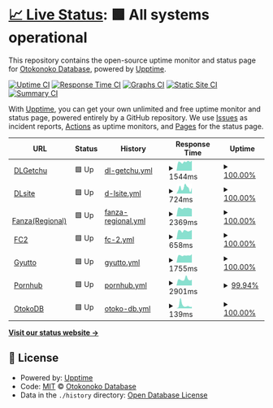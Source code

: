 # [📈 Live Status](https://OtokoDB.github.io/upptime): <!--live status--> **🟩 All systems operational**

This repository contains the open-source uptime monitor and status page for [Otokonoko Database](https://otoko.eu.org), powered by [Upptime](https://github.com/upptime/upptime).

[![Uptime CI](https://github.com/OtokoDB/upptime/workflows/Uptime%20CI/badge.svg)](https://github.com/OtokoDB/upptime/actions?query=workflow%3A%22Uptime+CI%22)
[![Response Time CI](https://github.com/OtokoDB/upptime/workflows/Response%20Time%20CI/badge.svg)](https://github.com/OtokoDB/upptime/actions?query=workflow%3A%22Response+Time+CI%22)
[![Graphs CI](https://github.com/OtokoDB/upptime/workflows/Graphs%20CI/badge.svg)](https://github.com/OtokoDB/upptime/actions?query=workflow%3A%22Graphs+CI%22)
[![Static Site CI](https://github.com/OtokoDB/upptime/workflows/Static%20Site%20CI/badge.svg)](https://github.com/OtokoDB/upptime/actions?query=workflow%3A%22Static+Site+CI%22)
[![Summary CI](https://github.com/OtokoDB/upptime/workflows/Summary%20CI/badge.svg)](https://github.com/OtokoDB/upptime/actions?query=workflow%3A%22Summary+CI%22)

With [Upptime](https://upptime.js.org), you can get your own unlimited and free uptime monitor and status page, powered entirely by a GitHub repository. We use [Issues](https://github.com/OtokoDB/upptime/issues) as incident reports, [Actions](https://github.com/OtokoDB/upptime/actions) as uptime monitors, and [Pages](https://OtokoDB.github.io/upptime) for the status page.

<!--start: status pages-->
<!-- This summary is generated by Upptime (https://github.com/upptime/upptime) -->
<!-- Do not edit this manually, your changes will be overwritten -->
<!-- prettier-ignore -->
| URL | Status | History | Response Time | Uptime |
| --- | ------ | ------- | ------------- | ------ |
| <img alt="" src="https://icons.duckduckgo.com/ip3/dl.getchu.com.ico" height="13"> [DLGetchu](https://dl.getchu.com/) | 🟩 Up | [dl-getchu.yml](https://github.com/OtokoDB/upptime/commits/HEAD/history/dl-getchu.yml) | <details><summary><img alt="Response time graph" src="./graphs/dl-getchu/response-time-week.png" height="20"> 1544ms</summary><br><a href="https://OtokoDB.github.io/upptime/history/dl-getchu"><img alt="Response time 1567" src="https://img.shields.io/endpoint?url=https%3A%2F%2Fraw.githubusercontent.com%2FOtokoDB%2Fupptime%2FHEAD%2Fapi%2Fdl-getchu%2Fresponse-time.json"></a><br><a href="https://OtokoDB.github.io/upptime/history/dl-getchu"><img alt="24-hour response time 1735" src="https://img.shields.io/endpoint?url=https%3A%2F%2Fraw.githubusercontent.com%2FOtokoDB%2Fupptime%2FHEAD%2Fapi%2Fdl-getchu%2Fresponse-time-day.json"></a><br><a href="https://OtokoDB.github.io/upptime/history/dl-getchu"><img alt="7-day response time 1544" src="https://img.shields.io/endpoint?url=https%3A%2F%2Fraw.githubusercontent.com%2FOtokoDB%2Fupptime%2FHEAD%2Fapi%2Fdl-getchu%2Fresponse-time-week.json"></a><br><a href="https://OtokoDB.github.io/upptime/history/dl-getchu"><img alt="30-day response time 1567" src="https://img.shields.io/endpoint?url=https%3A%2F%2Fraw.githubusercontent.com%2FOtokoDB%2Fupptime%2FHEAD%2Fapi%2Fdl-getchu%2Fresponse-time-month.json"></a><br><a href="https://OtokoDB.github.io/upptime/history/dl-getchu"><img alt="1-year response time 1567" src="https://img.shields.io/endpoint?url=https%3A%2F%2Fraw.githubusercontent.com%2FOtokoDB%2Fupptime%2FHEAD%2Fapi%2Fdl-getchu%2Fresponse-time-year.json"></a></details> | <details><summary><a href="https://OtokoDB.github.io/upptime/history/dl-getchu">100.00%</a></summary><a href="https://OtokoDB.github.io/upptime/history/dl-getchu"><img alt="All-time uptime 100.00%" src="https://img.shields.io/endpoint?url=https%3A%2F%2Fraw.githubusercontent.com%2FOtokoDB%2Fupptime%2FHEAD%2Fapi%2Fdl-getchu%2Fuptime.json"></a><br><a href="https://OtokoDB.github.io/upptime/history/dl-getchu"><img alt="24-hour uptime 100.00%" src="https://img.shields.io/endpoint?url=https%3A%2F%2Fraw.githubusercontent.com%2FOtokoDB%2Fupptime%2FHEAD%2Fapi%2Fdl-getchu%2Fuptime-day.json"></a><br><a href="https://OtokoDB.github.io/upptime/history/dl-getchu"><img alt="7-day uptime 100.00%" src="https://img.shields.io/endpoint?url=https%3A%2F%2Fraw.githubusercontent.com%2FOtokoDB%2Fupptime%2FHEAD%2Fapi%2Fdl-getchu%2Fuptime-week.json"></a><br><a href="https://OtokoDB.github.io/upptime/history/dl-getchu"><img alt="30-day uptime 100.00%" src="https://img.shields.io/endpoint?url=https%3A%2F%2Fraw.githubusercontent.com%2FOtokoDB%2Fupptime%2FHEAD%2Fapi%2Fdl-getchu%2Fuptime-month.json"></a><br><a href="https://OtokoDB.github.io/upptime/history/dl-getchu"><img alt="1-year uptime 100.00%" src="https://img.shields.io/endpoint?url=https%3A%2F%2Fraw.githubusercontent.com%2FOtokoDB%2Fupptime%2FHEAD%2Fapi%2Fdl-getchu%2Fuptime-year.json"></a></details>
| <img alt="" src="https://icons.duckduckgo.com/ip3/www.dlsite.com.ico" height="13"> [DLsite](https://www.dlsite.com/) | 🟩 Up | [d-lsite.yml](https://github.com/OtokoDB/upptime/commits/HEAD/history/d-lsite.yml) | <details><summary><img alt="Response time graph" src="./graphs/d-lsite/response-time-week.png" height="20"> 724ms</summary><br><a href="https://OtokoDB.github.io/upptime/history/d-lsite"><img alt="Response time 737" src="https://img.shields.io/endpoint?url=https%3A%2F%2Fraw.githubusercontent.com%2FOtokoDB%2Fupptime%2FHEAD%2Fapi%2Fd-lsite%2Fresponse-time.json"></a><br><a href="https://OtokoDB.github.io/upptime/history/d-lsite"><img alt="24-hour response time 745" src="https://img.shields.io/endpoint?url=https%3A%2F%2Fraw.githubusercontent.com%2FOtokoDB%2Fupptime%2FHEAD%2Fapi%2Fd-lsite%2Fresponse-time-day.json"></a><br><a href="https://OtokoDB.github.io/upptime/history/d-lsite"><img alt="7-day response time 724" src="https://img.shields.io/endpoint?url=https%3A%2F%2Fraw.githubusercontent.com%2FOtokoDB%2Fupptime%2FHEAD%2Fapi%2Fd-lsite%2Fresponse-time-week.json"></a><br><a href="https://OtokoDB.github.io/upptime/history/d-lsite"><img alt="30-day response time 737" src="https://img.shields.io/endpoint?url=https%3A%2F%2Fraw.githubusercontent.com%2FOtokoDB%2Fupptime%2FHEAD%2Fapi%2Fd-lsite%2Fresponse-time-month.json"></a><br><a href="https://OtokoDB.github.io/upptime/history/d-lsite"><img alt="1-year response time 737" src="https://img.shields.io/endpoint?url=https%3A%2F%2Fraw.githubusercontent.com%2FOtokoDB%2Fupptime%2FHEAD%2Fapi%2Fd-lsite%2Fresponse-time-year.json"></a></details> | <details><summary><a href="https://OtokoDB.github.io/upptime/history/d-lsite">100.00%</a></summary><a href="https://OtokoDB.github.io/upptime/history/d-lsite"><img alt="All-time uptime 100.00%" src="https://img.shields.io/endpoint?url=https%3A%2F%2Fraw.githubusercontent.com%2FOtokoDB%2Fupptime%2FHEAD%2Fapi%2Fd-lsite%2Fuptime.json"></a><br><a href="https://OtokoDB.github.io/upptime/history/d-lsite"><img alt="24-hour uptime 100.00%" src="https://img.shields.io/endpoint?url=https%3A%2F%2Fraw.githubusercontent.com%2FOtokoDB%2Fupptime%2FHEAD%2Fapi%2Fd-lsite%2Fuptime-day.json"></a><br><a href="https://OtokoDB.github.io/upptime/history/d-lsite"><img alt="7-day uptime 100.00%" src="https://img.shields.io/endpoint?url=https%3A%2F%2Fraw.githubusercontent.com%2FOtokoDB%2Fupptime%2FHEAD%2Fapi%2Fd-lsite%2Fuptime-week.json"></a><br><a href="https://OtokoDB.github.io/upptime/history/d-lsite"><img alt="30-day uptime 100.00%" src="https://img.shields.io/endpoint?url=https%3A%2F%2Fraw.githubusercontent.com%2FOtokoDB%2Fupptime%2FHEAD%2Fapi%2Fd-lsite%2Fuptime-month.json"></a><br><a href="https://OtokoDB.github.io/upptime/history/d-lsite"><img alt="1-year uptime 100.00%" src="https://img.shields.io/endpoint?url=https%3A%2F%2Fraw.githubusercontent.com%2FOtokoDB%2Fupptime%2FHEAD%2Fapi%2Fd-lsite%2Fuptime-year.json"></a></details>
| <img alt="" src="https://icons.duckduckgo.com/ip3/www.dmm.co.jp.ico" height="13"> [Fanza(Regional)](https://www.dmm.co.jp/) | 🟩 Up | [fanza-regional.yml](https://github.com/OtokoDB/upptime/commits/HEAD/history/fanza-regional.yml) | <details><summary><img alt="Response time graph" src="./graphs/fanza-regional/response-time-week.png" height="20"> 2369ms</summary><br><a href="https://OtokoDB.github.io/upptime/history/fanza-regional"><img alt="Response time 2340" src="https://img.shields.io/endpoint?url=https%3A%2F%2Fraw.githubusercontent.com%2FOtokoDB%2Fupptime%2FHEAD%2Fapi%2Ffanza-regional%2Fresponse-time.json"></a><br><a href="https://OtokoDB.github.io/upptime/history/fanza-regional"><img alt="24-hour response time 2181" src="https://img.shields.io/endpoint?url=https%3A%2F%2Fraw.githubusercontent.com%2FOtokoDB%2Fupptime%2FHEAD%2Fapi%2Ffanza-regional%2Fresponse-time-day.json"></a><br><a href="https://OtokoDB.github.io/upptime/history/fanza-regional"><img alt="7-day response time 2369" src="https://img.shields.io/endpoint?url=https%3A%2F%2Fraw.githubusercontent.com%2FOtokoDB%2Fupptime%2FHEAD%2Fapi%2Ffanza-regional%2Fresponse-time-week.json"></a><br><a href="https://OtokoDB.github.io/upptime/history/fanza-regional"><img alt="30-day response time 2340" src="https://img.shields.io/endpoint?url=https%3A%2F%2Fraw.githubusercontent.com%2FOtokoDB%2Fupptime%2FHEAD%2Fapi%2Ffanza-regional%2Fresponse-time-month.json"></a><br><a href="https://OtokoDB.github.io/upptime/history/fanza-regional"><img alt="1-year response time 2340" src="https://img.shields.io/endpoint?url=https%3A%2F%2Fraw.githubusercontent.com%2FOtokoDB%2Fupptime%2FHEAD%2Fapi%2Ffanza-regional%2Fresponse-time-year.json"></a></details> | <details><summary><a href="https://OtokoDB.github.io/upptime/history/fanza-regional">100.00%</a></summary><a href="https://OtokoDB.github.io/upptime/history/fanza-regional"><img alt="All-time uptime 100.00%" src="https://img.shields.io/endpoint?url=https%3A%2F%2Fraw.githubusercontent.com%2FOtokoDB%2Fupptime%2FHEAD%2Fapi%2Ffanza-regional%2Fuptime.json"></a><br><a href="https://OtokoDB.github.io/upptime/history/fanza-regional"><img alt="24-hour uptime 100.00%" src="https://img.shields.io/endpoint?url=https%3A%2F%2Fraw.githubusercontent.com%2FOtokoDB%2Fupptime%2FHEAD%2Fapi%2Ffanza-regional%2Fuptime-day.json"></a><br><a href="https://OtokoDB.github.io/upptime/history/fanza-regional"><img alt="7-day uptime 100.00%" src="https://img.shields.io/endpoint?url=https%3A%2F%2Fraw.githubusercontent.com%2FOtokoDB%2Fupptime%2FHEAD%2Fapi%2Ffanza-regional%2Fuptime-week.json"></a><br><a href="https://OtokoDB.github.io/upptime/history/fanza-regional"><img alt="30-day uptime 100.00%" src="https://img.shields.io/endpoint?url=https%3A%2F%2Fraw.githubusercontent.com%2FOtokoDB%2Fupptime%2FHEAD%2Fapi%2Ffanza-regional%2Fuptime-month.json"></a><br><a href="https://OtokoDB.github.io/upptime/history/fanza-regional"><img alt="1-year uptime 100.00%" src="https://img.shields.io/endpoint?url=https%3A%2F%2Fraw.githubusercontent.com%2FOtokoDB%2Fupptime%2FHEAD%2Fapi%2Ffanza-regional%2Fuptime-year.json"></a></details>
| <img alt="" src="https://icons.duckduckgo.com/ip3/adult.contents.fc2.com.ico" height="13"> [FC2](https://adult.contents.fc2.com/) | 🟩 Up | [fc-2.yml](https://github.com/OtokoDB/upptime/commits/HEAD/history/fc-2.yml) | <details><summary><img alt="Response time graph" src="./graphs/fc-2/response-time-week.png" height="20"> 658ms</summary><br><a href="https://OtokoDB.github.io/upptime/history/fc-2"><img alt="Response time 651" src="https://img.shields.io/endpoint?url=https%3A%2F%2Fraw.githubusercontent.com%2FOtokoDB%2Fupptime%2FHEAD%2Fapi%2Ffc-2%2Fresponse-time.json"></a><br><a href="https://OtokoDB.github.io/upptime/history/fc-2"><img alt="24-hour response time 716" src="https://img.shields.io/endpoint?url=https%3A%2F%2Fraw.githubusercontent.com%2FOtokoDB%2Fupptime%2FHEAD%2Fapi%2Ffc-2%2Fresponse-time-day.json"></a><br><a href="https://OtokoDB.github.io/upptime/history/fc-2"><img alt="7-day response time 658" src="https://img.shields.io/endpoint?url=https%3A%2F%2Fraw.githubusercontent.com%2FOtokoDB%2Fupptime%2FHEAD%2Fapi%2Ffc-2%2Fresponse-time-week.json"></a><br><a href="https://OtokoDB.github.io/upptime/history/fc-2"><img alt="30-day response time 651" src="https://img.shields.io/endpoint?url=https%3A%2F%2Fraw.githubusercontent.com%2FOtokoDB%2Fupptime%2FHEAD%2Fapi%2Ffc-2%2Fresponse-time-month.json"></a><br><a href="https://OtokoDB.github.io/upptime/history/fc-2"><img alt="1-year response time 651" src="https://img.shields.io/endpoint?url=https%3A%2F%2Fraw.githubusercontent.com%2FOtokoDB%2Fupptime%2FHEAD%2Fapi%2Ffc-2%2Fresponse-time-year.json"></a></details> | <details><summary><a href="https://OtokoDB.github.io/upptime/history/fc-2">100.00%</a></summary><a href="https://OtokoDB.github.io/upptime/history/fc-2"><img alt="All-time uptime 100.00%" src="https://img.shields.io/endpoint?url=https%3A%2F%2Fraw.githubusercontent.com%2FOtokoDB%2Fupptime%2FHEAD%2Fapi%2Ffc-2%2Fuptime.json"></a><br><a href="https://OtokoDB.github.io/upptime/history/fc-2"><img alt="24-hour uptime 100.00%" src="https://img.shields.io/endpoint?url=https%3A%2F%2Fraw.githubusercontent.com%2FOtokoDB%2Fupptime%2FHEAD%2Fapi%2Ffc-2%2Fuptime-day.json"></a><br><a href="https://OtokoDB.github.io/upptime/history/fc-2"><img alt="7-day uptime 100.00%" src="https://img.shields.io/endpoint?url=https%3A%2F%2Fraw.githubusercontent.com%2FOtokoDB%2Fupptime%2FHEAD%2Fapi%2Ffc-2%2Fuptime-week.json"></a><br><a href="https://OtokoDB.github.io/upptime/history/fc-2"><img alt="30-day uptime 100.00%" src="https://img.shields.io/endpoint?url=https%3A%2F%2Fraw.githubusercontent.com%2FOtokoDB%2Fupptime%2FHEAD%2Fapi%2Ffc-2%2Fuptime-month.json"></a><br><a href="https://OtokoDB.github.io/upptime/history/fc-2"><img alt="1-year uptime 100.00%" src="https://img.shields.io/endpoint?url=https%3A%2F%2Fraw.githubusercontent.com%2FOtokoDB%2Fupptime%2FHEAD%2Fapi%2Ffc-2%2Fuptime-year.json"></a></details>
| <img alt="" src="https://icons.duckduckgo.com/ip3/gyutto.com.ico" height="13"> [Gyutto](http://gyutto.com/) | 🟩 Up | [gyutto.yml](https://github.com/OtokoDB/upptime/commits/HEAD/history/gyutto.yml) | <details><summary><img alt="Response time graph" src="./graphs/gyutto/response-time-week.png" height="20"> 1755ms</summary><br><a href="https://OtokoDB.github.io/upptime/history/gyutto"><img alt="Response time 1777" src="https://img.shields.io/endpoint?url=https%3A%2F%2Fraw.githubusercontent.com%2FOtokoDB%2Fupptime%2FHEAD%2Fapi%2Fgyutto%2Fresponse-time.json"></a><br><a href="https://OtokoDB.github.io/upptime/history/gyutto"><img alt="24-hour response time 2020" src="https://img.shields.io/endpoint?url=https%3A%2F%2Fraw.githubusercontent.com%2FOtokoDB%2Fupptime%2FHEAD%2Fapi%2Fgyutto%2Fresponse-time-day.json"></a><br><a href="https://OtokoDB.github.io/upptime/history/gyutto"><img alt="7-day response time 1755" src="https://img.shields.io/endpoint?url=https%3A%2F%2Fraw.githubusercontent.com%2FOtokoDB%2Fupptime%2FHEAD%2Fapi%2Fgyutto%2Fresponse-time-week.json"></a><br><a href="https://OtokoDB.github.io/upptime/history/gyutto"><img alt="30-day response time 1777" src="https://img.shields.io/endpoint?url=https%3A%2F%2Fraw.githubusercontent.com%2FOtokoDB%2Fupptime%2FHEAD%2Fapi%2Fgyutto%2Fresponse-time-month.json"></a><br><a href="https://OtokoDB.github.io/upptime/history/gyutto"><img alt="1-year response time 1777" src="https://img.shields.io/endpoint?url=https%3A%2F%2Fraw.githubusercontent.com%2FOtokoDB%2Fupptime%2FHEAD%2Fapi%2Fgyutto%2Fresponse-time-year.json"></a></details> | <details><summary><a href="https://OtokoDB.github.io/upptime/history/gyutto">100.00%</a></summary><a href="https://OtokoDB.github.io/upptime/history/gyutto"><img alt="All-time uptime 100.00%" src="https://img.shields.io/endpoint?url=https%3A%2F%2Fraw.githubusercontent.com%2FOtokoDB%2Fupptime%2FHEAD%2Fapi%2Fgyutto%2Fuptime.json"></a><br><a href="https://OtokoDB.github.io/upptime/history/gyutto"><img alt="24-hour uptime 100.00%" src="https://img.shields.io/endpoint?url=https%3A%2F%2Fraw.githubusercontent.com%2FOtokoDB%2Fupptime%2FHEAD%2Fapi%2Fgyutto%2Fuptime-day.json"></a><br><a href="https://OtokoDB.github.io/upptime/history/gyutto"><img alt="7-day uptime 100.00%" src="https://img.shields.io/endpoint?url=https%3A%2F%2Fraw.githubusercontent.com%2FOtokoDB%2Fupptime%2FHEAD%2Fapi%2Fgyutto%2Fuptime-week.json"></a><br><a href="https://OtokoDB.github.io/upptime/history/gyutto"><img alt="30-day uptime 100.00%" src="https://img.shields.io/endpoint?url=https%3A%2F%2Fraw.githubusercontent.com%2FOtokoDB%2Fupptime%2FHEAD%2Fapi%2Fgyutto%2Fuptime-month.json"></a><br><a href="https://OtokoDB.github.io/upptime/history/gyutto"><img alt="1-year uptime 100.00%" src="https://img.shields.io/endpoint?url=https%3A%2F%2Fraw.githubusercontent.com%2FOtokoDB%2Fupptime%2FHEAD%2Fapi%2Fgyutto%2Fuptime-year.json"></a></details>
| <img alt="" src="https://icons.duckduckgo.com/ip3/jp.pornhub.com.ico" height="13"> [Pornhub](https://jp.pornhub.com/) | 🟩 Up | [pornhub.yml](https://github.com/OtokoDB/upptime/commits/HEAD/history/pornhub.yml) | <details><summary><img alt="Response time graph" src="./graphs/pornhub/response-time-week.png" height="20"> 2901ms</summary><br><a href="https://OtokoDB.github.io/upptime/history/pornhub"><img alt="Response time 2745" src="https://img.shields.io/endpoint?url=https%3A%2F%2Fraw.githubusercontent.com%2FOtokoDB%2Fupptime%2FHEAD%2Fapi%2Fpornhub%2Fresponse-time.json"></a><br><a href="https://OtokoDB.github.io/upptime/history/pornhub"><img alt="24-hour response time 3436" src="https://img.shields.io/endpoint?url=https%3A%2F%2Fraw.githubusercontent.com%2FOtokoDB%2Fupptime%2FHEAD%2Fapi%2Fpornhub%2Fresponse-time-day.json"></a><br><a href="https://OtokoDB.github.io/upptime/history/pornhub"><img alt="7-day response time 2901" src="https://img.shields.io/endpoint?url=https%3A%2F%2Fraw.githubusercontent.com%2FOtokoDB%2Fupptime%2FHEAD%2Fapi%2Fpornhub%2Fresponse-time-week.json"></a><br><a href="https://OtokoDB.github.io/upptime/history/pornhub"><img alt="30-day response time 2745" src="https://img.shields.io/endpoint?url=https%3A%2F%2Fraw.githubusercontent.com%2FOtokoDB%2Fupptime%2FHEAD%2Fapi%2Fpornhub%2Fresponse-time-month.json"></a><br><a href="https://OtokoDB.github.io/upptime/history/pornhub"><img alt="1-year response time 2745" src="https://img.shields.io/endpoint?url=https%3A%2F%2Fraw.githubusercontent.com%2FOtokoDB%2Fupptime%2FHEAD%2Fapi%2Fpornhub%2Fresponse-time-year.json"></a></details> | <details><summary><a href="https://OtokoDB.github.io/upptime/history/pornhub">99.94%</a></summary><a href="https://OtokoDB.github.io/upptime/history/pornhub"><img alt="All-time uptime 99.96%" src="https://img.shields.io/endpoint?url=https%3A%2F%2Fraw.githubusercontent.com%2FOtokoDB%2Fupptime%2FHEAD%2Fapi%2Fpornhub%2Fuptime.json"></a><br><a href="https://OtokoDB.github.io/upptime/history/pornhub"><img alt="24-hour uptime 99.56%" src="https://img.shields.io/endpoint?url=https%3A%2F%2Fraw.githubusercontent.com%2FOtokoDB%2Fupptime%2FHEAD%2Fapi%2Fpornhub%2Fuptime-day.json"></a><br><a href="https://OtokoDB.github.io/upptime/history/pornhub"><img alt="7-day uptime 99.94%" src="https://img.shields.io/endpoint?url=https%3A%2F%2Fraw.githubusercontent.com%2FOtokoDB%2Fupptime%2FHEAD%2Fapi%2Fpornhub%2Fuptime-week.json"></a><br><a href="https://OtokoDB.github.io/upptime/history/pornhub"><img alt="30-day uptime 99.96%" src="https://img.shields.io/endpoint?url=https%3A%2F%2Fraw.githubusercontent.com%2FOtokoDB%2Fupptime%2FHEAD%2Fapi%2Fpornhub%2Fuptime-month.json"></a><br><a href="https://OtokoDB.github.io/upptime/history/pornhub"><img alt="1-year uptime 99.96%" src="https://img.shields.io/endpoint?url=https%3A%2F%2Fraw.githubusercontent.com%2FOtokoDB%2Fupptime%2FHEAD%2Fapi%2Fpornhub%2Fuptime-year.json"></a></details>
| <img alt="" src="https://icons.duckduckgo.com/ip3/otokodb.vercel.app.ico" height="13"> [OtokoDB](https://otokodb.vercel.app) | 🟩 Up | [otoko-db.yml](https://github.com/OtokoDB/upptime/commits/HEAD/history/otoko-db.yml) | <details><summary><img alt="Response time graph" src="./graphs/otoko-db/response-time-week.png" height="20"> 139ms</summary><br><a href="https://OtokoDB.github.io/upptime/history/otoko-db"><img alt="Response time 151" src="https://img.shields.io/endpoint?url=https%3A%2F%2Fraw.githubusercontent.com%2FOtokoDB%2Fupptime%2FHEAD%2Fapi%2Fotoko-db%2Fresponse-time.json"></a><br><a href="https://OtokoDB.github.io/upptime/history/otoko-db"><img alt="24-hour response time 70" src="https://img.shields.io/endpoint?url=https%3A%2F%2Fraw.githubusercontent.com%2FOtokoDB%2Fupptime%2FHEAD%2Fapi%2Fotoko-db%2Fresponse-time-day.json"></a><br><a href="https://OtokoDB.github.io/upptime/history/otoko-db"><img alt="7-day response time 139" src="https://img.shields.io/endpoint?url=https%3A%2F%2Fraw.githubusercontent.com%2FOtokoDB%2Fupptime%2FHEAD%2Fapi%2Fotoko-db%2Fresponse-time-week.json"></a><br><a href="https://OtokoDB.github.io/upptime/history/otoko-db"><img alt="30-day response time 151" src="https://img.shields.io/endpoint?url=https%3A%2F%2Fraw.githubusercontent.com%2FOtokoDB%2Fupptime%2FHEAD%2Fapi%2Fotoko-db%2Fresponse-time-month.json"></a><br><a href="https://OtokoDB.github.io/upptime/history/otoko-db"><img alt="1-year response time 151" src="https://img.shields.io/endpoint?url=https%3A%2F%2Fraw.githubusercontent.com%2FOtokoDB%2Fupptime%2FHEAD%2Fapi%2Fotoko-db%2Fresponse-time-year.json"></a></details> | <details><summary><a href="https://OtokoDB.github.io/upptime/history/otoko-db">100.00%</a></summary><a href="https://OtokoDB.github.io/upptime/history/otoko-db"><img alt="All-time uptime 100.00%" src="https://img.shields.io/endpoint?url=https%3A%2F%2Fraw.githubusercontent.com%2FOtokoDB%2Fupptime%2FHEAD%2Fapi%2Fotoko-db%2Fuptime.json"></a><br><a href="https://OtokoDB.github.io/upptime/history/otoko-db"><img alt="24-hour uptime 100.00%" src="https://img.shields.io/endpoint?url=https%3A%2F%2Fraw.githubusercontent.com%2FOtokoDB%2Fupptime%2FHEAD%2Fapi%2Fotoko-db%2Fuptime-day.json"></a><br><a href="https://OtokoDB.github.io/upptime/history/otoko-db"><img alt="7-day uptime 100.00%" src="https://img.shields.io/endpoint?url=https%3A%2F%2Fraw.githubusercontent.com%2FOtokoDB%2Fupptime%2FHEAD%2Fapi%2Fotoko-db%2Fuptime-week.json"></a><br><a href="https://OtokoDB.github.io/upptime/history/otoko-db"><img alt="30-day uptime 100.00%" src="https://img.shields.io/endpoint?url=https%3A%2F%2Fraw.githubusercontent.com%2FOtokoDB%2Fupptime%2FHEAD%2Fapi%2Fotoko-db%2Fuptime-month.json"></a><br><a href="https://OtokoDB.github.io/upptime/history/otoko-db"><img alt="1-year uptime 100.00%" src="https://img.shields.io/endpoint?url=https%3A%2F%2Fraw.githubusercontent.com%2FOtokoDB%2Fupptime%2FHEAD%2Fapi%2Fotoko-db%2Fuptime-year.json"></a></details>

<!--end: status pages-->

[**Visit our status website →**](https://OtokoDB.github.io/upptime)

## 📄 License

- Powered by: [Upptime](https://github.com/upptime/upptime)
- Code: [MIT](./LICENSE) © [Otokonoko Database](https://otoko.eu.org)
- Data in the `./history` directory: [Open Database License](https://opendatacommons.org/licenses/odbl/1-0/)
